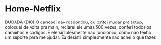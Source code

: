 # Home-Netflix
BUGADA (DIO)
O  carrosel nao respondeu, eu tentei mudar pra setup, coloquei de volta pra main, reclarei ele umas 500 vezes, conferi todos os caminhos e codigos. E ele simplesmente nao funcionou, como nao tenho um suporte para me ajudar. Eu desisti, simplesmente nao achei o que fazer.
